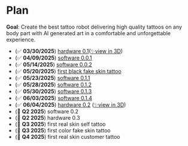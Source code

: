 # Plan

**Goal**: Create the best tattoo robot delivering high quality tattoos on any body part with AI generated art in a comfortable and unforgettable experience.

- (✅ **03/30/2025**) [hardware 0.1](https://x.com/hupobuboo/status/1906386728874602520)([✨view in 3D](https://poly.cam/capture/0b06160a-b3ff-49d9-b6ab-1a955d2b2b7f))
- (✅ **04/09/2025**) [software 0.0.1](https://x.com/hupobuboo/status/1909969799838589300)
- (✅ **05/14/2025**) [software 0.0.2](https://x.com/hupobuboo/status/1922749626597126590)
- (✅ **05/20/2025**) [first black fake skin tattoo](https://x.com/tatbots/status/1924841008396673468)
- (✅ **05/23/2025**) [software 0.1.1](https://www.youtube.com/live/I8Eh73qMaXQ)
- (✅ **05/28/2025**) [software 0.1.2](https://x.com/hupobuboo/status/1927794884854849542)
- (✅ **05/30/2025**) [software 0.1.3](https://www.youtube.com/live/vssqXg-Gm2Y)
- (✅ **06/03/2025**) [software 0.1.4](https://x.com/hupobuboo/status/1929983263667331232)
- (✅ **06/04/2025**) [hardware 0.2]() ([✨view in 3D](https://poly.cam/capture/548778f3-e243-41bd-87b8-6ed2d5dfff5a))
- (🚧 **Q2 2025**) software 0.2
- (🚧 **Q2 2025**) hardware 0.3
- (🚧 **Q3 2025**) first real skin self tattoo
- (🚧 **Q3 2025**) first color fake skin tattoo
- (🚧 **Q4 2025**) first real skin customer tattoo